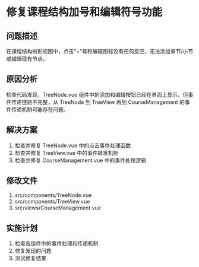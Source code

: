 # 修复课程结构加号和编辑符号功能

## 问题描述
在课程结构树形视图中，点击"+"号和编辑图标没有任何反应，无法添加章节/小节或编辑现有节点。

## 原因分析
检查代码发现，TreeNode.vue 组件中的添加和编辑按钮已经在界面上显示，但事件传递链路不完整，从 TreeNode 到 TreeView 再到 CourseManagement 的事件传递机制可能存在问题。

## 解决方案
1. 检查并修复 TreeNode.vue 中的点击事件处理函数
2. 检查并修复 TreeView.vue 中的事件转发机制
3. 检查并修复 CourseManagement.vue 中的事件处理逻辑

## 修改文件
1. src/components/TreeNode.vue
2. src/components/TreeView.vue
3. src/views/CourseManagement.vue

## 实施计划
1. 检查各组件中的事件处理和传递机制
2. 修复发现的问题
3. 测试修复结果 